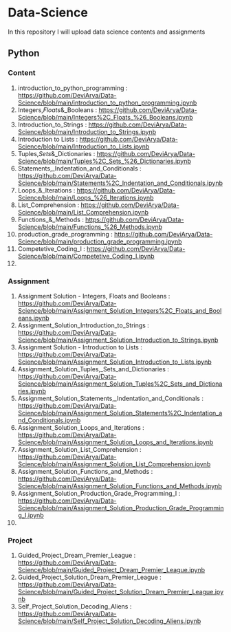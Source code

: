 # Data-Science
In this repository I will upload data science contents and assignments

## Python

### Content 

1. introduction_to_python_programming : https://github.com/DeviArya/Data-Science/blob/main/introduction_to_python_programming.ipynb
2. Integers,_Floats_&_Booleans : https://github.com/DeviArya/Data-Science/blob/main/Integers%2C_Floats_%26_Booleans.ipynb
3. Introduction_to_Strings : https://github.com/DeviArya/Data-Science/blob/main/Introduction_to_Strings.ipynb
4. Introduction to Lists : https://github.com/DeviArya/Data-Science/blob/main/Introduction_to_Lists.ipynb
5. Tuples,_Sets_&_Dictionaries : https://github.com/DeviArya/Data-Science/blob/main/Tuples%2C_Sets_%26_Dictionaries.ipynb
6. Statements,_Indentation_and_Conditionals : https://github.com/DeviArya/Data-Science/blob/main/Statements%2C_Indentation_and_Conditionals.ipynb
7. Loops_&_Iterations : https://github.com/DeviArya/Data-Science/blob/main/Loops_%26_Iterations.ipynb
8. List_Comprehension : https://github.com/DeviArya/Data-Science/blob/main/List_Comprehension.ipynb
9. Functions_&_Methods : https://github.com/DeviArya/Data-Science/blob/main/Functions_%26_Methods.ipynb
10. production_grade_programming : https://github.com/DeviArya/Data-Science/blob/main/production_grade_programming.ipynb
11. Competetive_Coding_I : https://github.com/DeviArya/Data-Science/blob/main/Competetive_Coding_I.ipynb
12. 



### Assignment 

1. Assignment Solution - Integers, Floats and Booleans : https://github.com/DeviArya/Data-Science/blob/main/Assignment_Solution_Integers%2C_Floats_and_Booleans.ipynb
2. Assignment_Solution_Introduction_to_Strings : https://github.com/DeviArya/Data-Science/blob/main/Assignment_Solution_Introduction_to_Strings.ipynb
3. Assignment Solution - Introduction to Lists : https://github.com/DeviArya/Data-Science/blob/main/Assignment_Solution_Introduction_to_Lists.ipynb
4. Assignment_Solution_Tuples,_Sets_and_Dictionaries : https://github.com/DeviArya/Data-Science/blob/main/Assignment_Solution_Tuples%2C_Sets_and_Dictionaries.ipynb
5. Assignment_Solution_Statements,_Indentation_and_Conditionals : https://github.com/DeviArya/Data-Science/blob/main/Assignment_Solution_Statements%2C_Indentation_and_Conditionals.ipynb
6. Assignment_Solution_Loops_and_Iterations : https://github.com/DeviArya/Data-Science/blob/main/Assignment_Solution_Loops_and_Iterations.ipynb
7. Assignment_Solution_List_Comprehension : https://github.com/DeviArya/Data-Science/blob/main/Assignment_Solution_List_Comprehension.ipynb
8. Assignment_Solution_Functions_and_Methods : https://github.com/DeviArya/Data-Science/blob/main/Assignment_Solution_Functions_and_Methods.ipynb
9. Assignment_Solution_Production_Grade_Programming_I : https://github.com/DeviArya/Data-Science/blob/main/Assignment_Solution_Production_Grade_Programming_I.ipynb
10. 




### Project 

1. Guided_Project_Dream_Premier_League : https://github.com/DeviArya/Data-Science/blob/main/Guided_Project_Dream_Premier_League.ipynb
2. Guided_Project_Solution_Dream_Premier_League : https://github.com/DeviArya/Data-Science/blob/main/Guided_Project_Solution_Dream_Premier_League.ipynb
3. Self_Project_Solution_Decoding_Aliens : https://github.com/DeviArya/Data-Science/blob/main/Self_Project_Solution_Decoding_Aliens.ipynb




